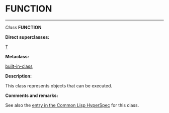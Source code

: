 FUNCTION
========

------------------------------------------------------------------------

*Class* **FUNCTION**

**Direct superclasses:**

[T](/docs/meta-object-protocol/class-t)

**Metaclass:**

[built-in-class](/docs/meta-object-protocol/class-built-in-class)

**Description:**

This class represents objects that can be executed.

**Comments and remarks:**

See also the [entry in the Common Lisp HyperSpec](http://www.lispworks.com/documentation/HyperSpec/Body/t_fn.htm) for this class.
